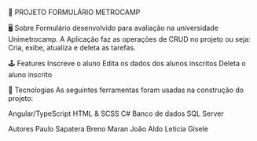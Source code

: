 📝 PROJETO FORMULÁRIO METROCAMP


🖥️ Sobre
Formulário desenvolvido para avaliação na universidade Unimetrocamp. A Aplicação faz as operações de CRUD no projeto ou seja: Cria, exibe, atualiza e deleta as tarefas.



🕹️ Features
Inscreve o aluno
Edita os dados dos alunos inscritos
Deleta o aluno inscrito




🧰 Tecnologias
As seguintes ferramentas foram usadas na construção do projeto:

Angular/TypeScript
HTML & SCSS
C#
Banco de dados SQL Server





Autores
Paulo Sapatera
Breno Maran
João Aldo
Leticia Gisele
